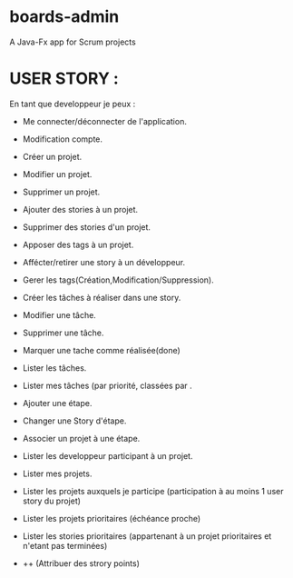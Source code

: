 # boards-admin
A Java-Fx app for Scrum projects

# USER STORY : 

En tant que developpeur je peux : 

- Me connecter/déconnecter de l'application.
- Modification compte.

- Créer un projet.
- Modifier un projet.
- Supprimer un projet.

- Ajouter des stories à un projet.
- Supprimer des stories  d'un projet.
- Apposer des tags à un projet.
- Affécter/retirer une story à un développeur.

- Gerer les tags(Création,Modification/Suppression).

- Créer les tâches à réaliser dans une story.
- Modifier une tâche.
- Supprimer une tâche.
- Marquer une tache comme réalisée(done)

- Lister les tâches.
- Lister mes tâches (par priorité, classées par .

- Ajouter une étape.
- Changer une Story d'étape.
- Associer un projet à une étape.

- Lister les developpeur participant à un projet.
- Lister mes projets.
- Lister les projets auxquels je participe (participation à au moins 1 user story du projet)
- Lister les projets prioritaires (échéance proche)
- Lister les stories prioritaires (appartenant à un projet prioritaires et n'etant pas terminées)

- ++ (Attribuer des strory points)

